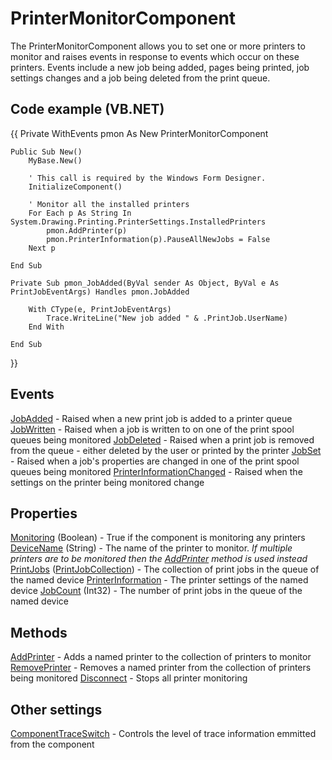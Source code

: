 # PrinterMonitorComponent

The PrinterMonitorComponent allows you to set one or more printers to monitor and raises events in response to events which occur on these printers.  Events include a  new job being added, pages being printed, job settings changes and a job being deleted from the print queue.



## Code example (VB.NET)
{{
    Private WithEvents pmon As New PrinterMonitorComponent

    Public Sub New()
        MyBase.New()

        ' This call is required by the Windows Form Designer.
        InitializeComponent()

        ' Monitor all the installed printers 
        For Each p As String In System.Drawing.Printing.PrinterSettings.InstalledPrinters
            pmon.AddPrinter(p)
            pmon.PrinterInformation(p).PauseAllNewJobs = False
        Next p

    End Sub

    Private Sub pmon_JobAdded(ByVal sender As Object, ByVal e As PrintJobEventArgs) Handles pmon.JobAdded

        With CType(e, PrintJobEventArgs)
            Trace.WriteLine("New job added " & .PrintJob.UserName)
        End With

    End Sub
}}

## Events
[JobAdded](JobAdded) - Raised when a new print job is added to a printer queue
[JobWritten](JobWritten) - Raised when a job is written to on one of the print spool queues being monitored
[JobDeleted](JobDeleted) - Raised when a print job is removed from the queue - either deleted by the user or printed by the printer
[JobSet](JobSet) - Raised when a job's properties are changed in one of the print spool queues being monitored
[PrinterInformationChanged](PrinterInformationChanged) - Raised when the settings on the printer being monitored change

## Properties
[Monitoring](Monitoring) (Boolean) - True if the component is monitoring any printers
[DeviceName](DeviceName) (String) - The name of the printer to monitor.  _If multiple printers are to be monitored then the [AddPrinter](AddPrinter) method is used instead_
[PrintJobs](PrintJobs) ([PrintJobCollection](PrintJobCollection)) - The collection of print jobs in the queue of the named device
[PrinterInformation](PrinterInformation) - The printer settings of the named device
[JobCount](JobCount) (Int32) - The number of print jobs in the queue of the named device


## Methods
[AddPrinter](AddPrinter) - Adds a named printer to the collection of printers to monitor
[RemovePrinter](RemovePrinter) - Removes a named printer from the collection of printers being monitored
[Disconnect](Disconnect) - Stops all printer monitoring

## Other settings
[ComponentTraceSwitch](ComponentTraceSwitch) - Controls the level of trace information emmitted from the component 
